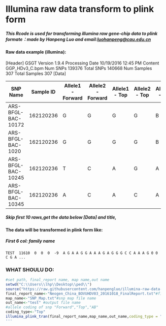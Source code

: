 # Illumina raw data transform to plink form
##### **This Rcode is used for transforming illumina raw gene-chip data to plink formate：made by Hanpeng Luo and email:luohanpeng@cau.edu.cn**

#### Raw data example (illumina):
[Header]
GSGT Version	1.9.4
Processing Date	10/19/2016 12:45 PM
Content		GGP_HDv3_C.bpm
Num SNPs	139376
Total SNPs	140668
Num Samples	307
Total Samples	307
[Data]

| SNP Name | Sample ID |  Allele1 - Forward| Allele2 - Forward |  Allele1 - Top |Allele2 - Top  | Allele1 - AB | Allele2 - AB | GC Score | X |Y  |
| --- | --- | --- | --- | --- | --- | --- | --- | --- | --- | --- |
|ARS-BFGL-BAC-10172|162120236|	G	|G	|G	|G	|B	|B	|0.9420	|0.042	|0.556|
|ARS-BFGL-BAC-1020	|162120236|	G	|G	|G	|G	|B	|B	|0.9489	|0.027	|0.472
|ARS-BFGL-BAC-10245	|162120236|	T	|C	|A	|G	|A	|B	|0.7277	|1.568	|1.245
|ARS-BFGL-BAC-10345	|162120236|	A	|C	|A	|C	|A	|B	|0.9411	|0.680	|0.617
##### Skip first 10 raws,get the data  below [Data] and title, 

#### The data will be transformed in plink form like:
##### First 6 col: family name 
```
TEST  11610  0  0  0  -9  A G A A G G A A A G A G G G C C A A A G 0 0 C G A ...
```

### WHAT SHOULU DO:

```R
#set path, final_report name, map name,out name
setwd("C:\\Users\\lhp\\Desktop\\ped\\")
source("https://raw.githubusercontent.com/hanpengluo/illumina-raw-data-transform/master/illumina_tran_plink.R")
final_report_name<-"Neogen_China_BOVUHDV03_20161018_FinalReport.txt"#finale report file name
map_name<-"SNP_Map.txt"#snp map file name
out_name<-"test" #output file name
#allele coding of snp "Forward","Top","AB"
coding_type<-"Top"
illumina_plink_tran(final_report_name,map_name,out_name,coding_type = "Top")
'''
